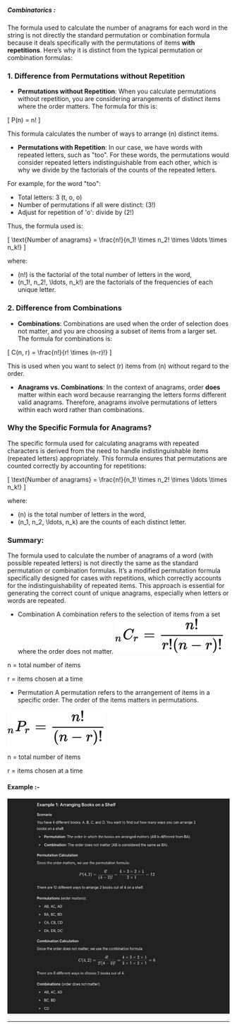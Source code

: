 ##### Combinatorics :
The formula used to calculate the number of anagrams for each word in the string is not directly the standard permutation or combination formula because it deals specifically with the permutations of items **with repetitions**. Here’s why it is distinct from the typical permutation or combination formulas:

### 1. **Difference from Permutations without Repetition**

- **Permutations without Repetition**: When you calculate permutations without repetition, you are considering arrangements of distinct items where the order matters. The formula for this is:

\[
P(n) = n!
\]

This formula calculates the number of ways to arrange \(n\) distinct items.

- **Permutations with Repetition**: In our case, we have words with repeated letters, such as "too". For these words, the permutations would consider repeated letters indistinguishable from each other, which is why we divide by the factorials of the counts of the repeated letters.

For example, for the word "too":
- Total letters: 3 (t, o, o)
- Number of permutations if all were distinct: \(3!\)
- Adjust for repetition of 'o': divide by \(2!\)

Thus, the formula used is:

\[
\text{Number of anagrams} = \frac{n!}{n_1! \times n_2! \times \ldots \times n_k!}
\]

where:
- \(n!\) is the factorial of the total number of letters in the word,
- \(n_1!, n_2!, \ldots, n_k!\) are the factorials of the frequencies of each unique letter.

### 2. **Difference from Combinations**

- **Combinations**: Combinations are used when the order of selection does not matter, and you are choosing a subset of items from a larger set. The formula for combinations is:

\[
C(n, r) = \frac{n!}{r! \times (n-r)!}
\]

This is used when you want to select \(r\) items from \(n\) without regard to the order.

- **Anagrams vs. Combinations**: In the context of anagrams, order **does** matter within each word because rearranging the letters forms different valid anagrams. Therefore, anagrams involve permutations of letters within each word rather than combinations.

### Why the Specific Formula for Anagrams?

The specific formula used for calculating anagrams with repeated characters is derived from the need to handle indistinguishable items (repeated letters) appropriately. This formula ensures that permutations are counted correctly by accounting for repetitions:

\[
\text{Number of anagrams} = \frac{n!}{n_1! \times n_2! \times \ldots \times n_k!}
\]

where:
- \(n\) is the total number of letters in the word,
- \(n_1, n_2, \ldots, n_k\) are the counts of each distinct letter.

### Summary:

The formula used to calculate the number of anagrams of a word (with possible repeated letters) is not directly the same as the standard permutation or combination formulas. It’s a modified permutation formula specifically designed for cases with repetitions, which correctly accounts for the indistinguishability of repeated items. This approach is essential for generating the correct count of unique anagrams, especially when letters or words are repeated.
* Combination
A combination refers to the selection of items from a set where the order does not matter.
![img_2.png](images/Combination.png)

n = total number of items

r = items chosen at a time

* Permutation
A permutation refers to the arrangement of items in a specific order. The order of the items matters in permutations.


![img_1.png](images/Permutation.png)

n = total number of items

r = items chosen at a time

#### Example :-
![img.png](images/ExampleForPermutationCombination.png)
___